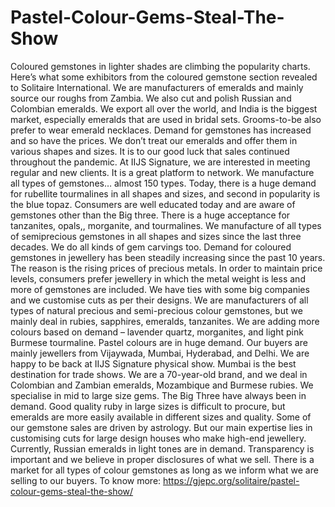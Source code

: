 # Pastel-Colour-Gems-Steal-The-Show
Coloured gemstones in lighter shades are climbing the popularity charts. Here’s what some exhibitors from the coloured gemstone section revealed to Solitaire International.  We are manufacturers of emeralds and mainly source our roughs from Zambia. We also cut and polish Russian and Colombian emeralds. We export all over the world, and India is the biggest market, especially emeralds that are used in bridal sets. Grooms-to-be also prefer to wear emerald necklaces. Demand for gemstones has increased and so have the prices. We don’t treat our emeralds and offer them in various shapes and sizes. It is to our good luck that sales continued throughout the pandemic. At IIJS Signature, we are interested in meeting regular and new clients. It is a great platform to network.  We manufacture all types of gemstones… almost 150 types. Today, there is a huge demand for rubellite tourmalines in all shapes and sizes, and second in popularity is the blue topaz. Consumers are well educated today and are aware of gemstones other than the Big three. There is a huge acceptance for tanzanites, opals,, morganite, and tourmalines.  We manufacture of all types of semiprecious gemstones in all shapes and sizes since the last three decades. We do all kinds of gem carvings too. Demand for coloured gemstones in jewellery has been steadily increasing since the past 10 years. The reason is the rising prices of precious metals. In order to maintain price levels, consumers prefer jewellery in which the metal weight is less and more of gemstones are included. We have ties with some big companies and we customise cuts as per their designs.  We are manufacturers of all types of natural precious and semi-precious colour gemstones, but we mainly deal in rubies, sapphires, emeralds, tanzanites. We are adding more colours based on demand – lavender quartz, morganites, and light pink Burmese tourmaline. Pastel colours are in huge demand. Our buyers are mainly jewellers from Vijaywada, Mumbai, Hyderabad, and Delhi. We are happy to be back at IIJS Signature physical show. Mumbai is the best destination for trade shows.  We are a 70-year-old brand, and we deal in Colombian and Zambian emeralds, Mozambique and Burmese rubies. We specialise in mid to large size gems. The Big Three have always been in demand. Good quality ruby in large sizes is difficult to procure, but emeralds are more easily available in different sizes and quality. Some of our gemstone sales are driven by astrology. But our main expertise lies in customising cuts for large design houses who make high-end jewellery. Currently, Russian emeralds in light tones are in demand. Transparency is important and we believe in proper disclosures of what we sell. There is a market for all types of colour gemstones as long as we inform what we are selling to our buyers. To know more: https://gjepc.org/solitaire/pastel-colour-gems-steal-the-show/
